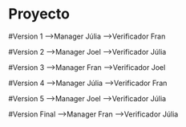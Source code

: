 # Proyecto

#Version 1
-->Manager Júlia
-->Verificador Fran

#Version 2
-->Manager Joel
-->Verificador Júlia

#Version 3
-->Manager Fran
-->Verificador Joel

#Version 4
-->Manager Júlia
-->Verificador Fran

#Version 5
-->Manager Joel
-->Verificador Júlia

#Version Final
-->Manager Fran
-->Verificador Júlia
